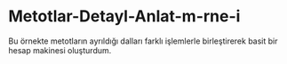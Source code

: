 # Metotlar-Detayl-Anlat-m-rne-i
Bu örnekte metotların ayrıldığı dalları farklı işlemlerle birleştirerek basit bir hesap makinesi oluşturdum.
